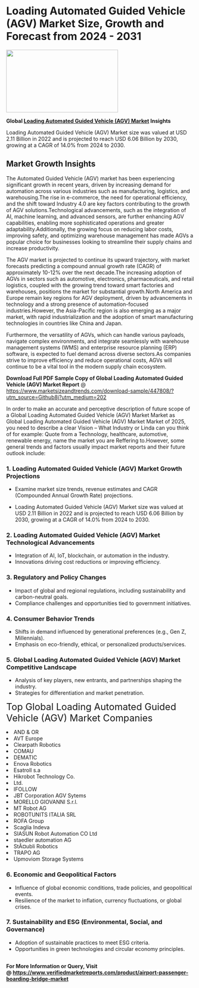<H1>Loading Automated Guided Vehicle (AGV) Market Size, Growth and Forecast from 2024 - 2031</H1><img class="aligncenter size-medium wp-image-584254" src="https://thirdeyenews.in/wp-content/uploads/2024/09/Global-Market-Research-300x168.jpeg" alt="" width="300" height="168" /><p><strong>Global&nbsp;<a href="https://www.marketsizeandtrends.com/download-sample/447808/?utm_source=Github8j?utm_medium=202">Loading Automated Guided Vehicle (AGV) Market</a> Insights</strong></p><p>Loading Automated Guided Vehicle (AGV) Market size was valued at USD 2.11 Billion in 2022 and is projected to reach USD 6.06 Billion by 2030, growing at a CAGR of 14.0% from 2024 to 2030.</p><p><h2>Market Growth Insights</h2> <p>The Automated Guided Vehicle (AGV) market has been experiencing significant growth in recent years, driven by increasing demand for automation across various industries such as manufacturing, logistics, and warehousing.The rise in e-commerce, the need for operational efficiency, and the shift toward Industry 4.0 are key factors contributing to the growth of AGV solutions.Technological advancements, such as the integration of AI, machine learning, and advanced sensors, are further enhancing AGV capabilities, enabling more sophisticated operations and greater adaptability.Additionally, the growing focus on reducing labor costs, improving safety, and optimizing warehouse management has made AGVs a popular choice for businesses looking to streamline their supply chains and increase productivity.</p> <p>The AGV market is projected to continue its upward trajectory, with market forecasts predicting a compound annual growth rate (CAGR) of approximately 10-12% over the next decade.The increasing adoption of AGVs in sectors such as automotive, electronics, pharmaceuticals, and retail logistics, coupled with the growing trend toward smart factories and warehouses, positions the market for substantial growth.North America and Europe remain key regions for AGV deployment, driven by advancements in technology and a strong presence of automation-focused industries.However, the Asia-Pacific region is also emerging as a major market, with rapid industrialization and the adoption of smart manufacturing technologies in countries like China and Japan.<p>Furthermore, the versatility of AGVs, which can handle various payloads, navigate complex environments, and integrate seamlessly with warehouse management systems (WMS) and enterprise resource planning (ERP) software, is expected to fuel demand across diverse sectors.As companies strive to improve efficiency and reduce operational costs, AGVs will continue to be a vital tool in the modern supply chain ecosystem.</p> <p><span class=""><strong>Download Full PDF Sample Copy of Global Loading Automated Guided Vehicle (AGV) Market Report</strong> @ <a href="https://www.marketsizeandtrends.com/download-sample/447808/?utm_source=Github8j?utm_medium=202" target="_blank">https://www.marketsizeandtrends.com/download-sample/447808/?utm_source=Github8j?utm_medium=202</a></span></p><p>In order to make an accurate and perceptive description of future scope of a Global&nbsp;Loading Automated Guided Vehicle (AGV) Market Market as Global&nbsp;Loading Automated Guided Vehicle (AGV) Market Market of 2025, you need to describe a clear Vision &ndash; What Industry or Linda can you think of for example: Quote from a Technology, healthcare, automotive, renewable energy, name the market you are Reffering to.However, some general trends and factors usually impact market reports and their future outlook include:</p><h3>1.&nbsp;<strong>Loading Automated Guided Vehicle (AGV) Market Growth Projections</strong></h3><ul><li>Examine market size trends, revenue estimates and CAGR (Compounded Annual Growth Rate) projections.</li><li><p>Loading Automated Guided Vehicle (AGV) Market size was valued at USD 2.11 Billion in 2022 and is projected to reach USD 6.06 Billion by 2030, growing at a CAGR of 14.0% from 2024 to 2030.</p></li></ul><h3>2.&nbsp;<strong>Loading Automated Guided Vehicle (AGV) Market Technological Advancements</strong></h3><ul><li>Integration of AI, IoT, blockchain, or automation in the industry.</li><li>Innovations driving cost reductions or improving efficiency.</li></ul><h3>3.&nbsp;<strong>Regulatory and Policy Changes</strong></h3><ul><li>Impact of global and regional regulations, including sustainability and carbon-neutral goals.</li><li>Compliance challenges and opportunities tied to government initiatives.</li></ul><h3>4.&nbsp;<strong>Consumer Behavior Trends</strong></h3><ul><li>Shifts in demand influenced by generational preferences (e.g., Gen Z, Millennials).</li><li>Emphasis on eco-friendly, ethical, or personalized products/services.</li></ul><h3>5.&nbsp;<strong>Global Loading Automated Guided Vehicle (AGV) Market Competitive Landscape</strong></h3><ul><li>Analysis of key players, new entrants, and partnerships shaping the industry.</li><li>Strategies for differentiation and market penetration.</li></ul><p data-pm-slice="1 1 []"><span style="color: inherit; font-family: inherit; font-size: 25px;">Top Global Loading Automated Guided Vehicle (AGV) Market Companies</span></p><div class="" data-test-id=""><p><li>AND & OR</li><li> AVT Europe</li><li> Clearpath Robotics</li><li> COMAU</li><li> DEMATIC</li><li> Enova Robotics</li><li> Esatroll s.a</li><li> Hikrobot Technology Co.</li><li> Ltd.</li><li> IFOLLOW</li><li> JBT Corporation AGV Sytems</li><li> MORELLO GIOVANNI S.r.l.</li><li> MT Robot AG</li><li> ROBOTUNITS ITALIA SRL</li><li> ROFA Group</li><li> Scaglia Indeva</li><li> SIASUN Robot Automation CO Ltd</li><li> staedler automation AG</li><li> StÃ¤ubli Robotics</li><li> TRAPO AG</li><li> Upmoviom Storage Systems</li></p></div><h3>6.&nbsp;<strong>Economic and Geopolitical Factors</strong></h3><ul><li>Influence of global economic conditions, trade policies, and geopolitical events.</li><li>Resilience of the market to inflation, currency fluctuations, or global crises.</li></ul><h3>7.&nbsp;<strong>Sustainability and ESG (Environmental, Social, and Governance)</strong></h3><ul><li>Adoption of sustainable practices to meet ESG criteria.</li><li>Opportunities in green technologies and circular economy principles.</li></ul><h2><strong style="font-size: 14px;">For More Information or Query, Visit @&nbsp;</strong><a style="background-color: #ffffff; font-size: 14px;" href="https://www.marketsizeandtrends.com/report/loading-automated-guided-vehicle-agv-market/" target="_blank">https://www.verifiedmarketreports.com/product/airport-passenger-boarding-bridge-market</a></h2>